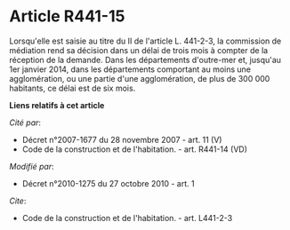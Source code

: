 # Article R441-15

Lorsqu'elle est saisie au titre du II de l'article L. 441-2-3, la commission de médiation rend sa décision dans un délai de
trois mois à compter de la réception de la demande. Dans les départements d'outre-mer et, jusqu'au  1er janvier 2014, dans
les départements comportant au moins une agglomération, ou une partie d'une agglomération, de plus de 300 000 habitants, ce
délai est de six mois.

**Liens relatifs à cet article**

_Cité par_:

  - Décret n°2007-1677 du 28 novembre 2007 - art. 11 (V)
  - Code de la construction et de l'habitation. - art. R441-14 (VD)

_Modifié par_:

  - Décret n°2010-1275 du 27 octobre 2010 - art. 1

_Cite_:

  - Code de la construction et de l'habitation. - art. L441-2-3
